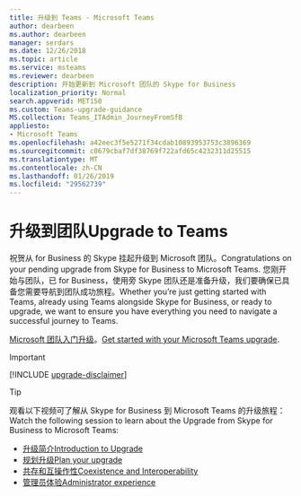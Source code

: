 ```yaml
---
title: 升级到 Teams - Microsoft Teams
author: dearbeen
ms.author: dearbeen
manager: serdars
ms.date: 12/26/2018
ms.topic: article
ms.service: msteams
ms.reviewer: dearbeen
description: 开始更新到 Microsoft 团队的 Skype for Business
localization_priority: Normal
search.appverid: MET150
ms.custom: Teams-upgrade-guidance
MS.collection: Teams_ITAdmin_JourneyFromSfB
appliesto:
- Microsoft Teams
ms.openlocfilehash: a42eec3f5e5271f34cdab10893953753c3896369
ms.sourcegitcommit: c0679cbaf7df38769f722afd65c4232311d25515
ms.translationtype: MT
ms.contentlocale: zh-CN
ms.lasthandoff: 01/26/2019
ms.locfileid: "29562739"
---
```

# <a name="upgrade-to-teams"></a><span data-ttu-id="ecd4d-103">升级到团队</span><span class="sxs-lookup"><span data-stu-id="ecd4d-103">Upgrade to Teams</span></span>

<span data-ttu-id="ecd4d-104">祝贺从 for Business 的 Skype 挂起升级到 Microsoft 团队。</span><span class="sxs-lookup"><span data-stu-id="ecd4d-104">Congratulations on your pending upgrade from Skype for Business to Microsoft Teams.</span></span> <span data-ttu-id="ecd4d-105">您刚开始与团队，已 for Business，使用旁 Skype 团队还是准备升级，我们要确保已具备您需要导航到团队成功旅程。</span><span class="sxs-lookup"><span data-stu-id="ecd4d-105">Whether you’re just getting started with Teams, already using Teams alongside Skype for Business, or ready to upgrade, we want to ensure you have everything you need to navigate a successful journey to Teams.</span></span>  

<span data-ttu-id="ecd4d-106">[Microsoft 团队入门升级](upgrade-start-here.md)。</span><span class="sxs-lookup"><span data-stu-id="ecd4d-106">[Get started with your Microsoft Teams upgrade](upgrade-start-here.md).</span></span>


> [!IMPORTANT]
> [!INCLUDE [upgrade-disclaimer](includes/upgrade-disclaimer.md)]

> [!Tip]
> <span data-ttu-id="ecd4d-107">观看以下视频可了解从 Skype for Business 到 Microsoft Teams 的升级旅程：</span><span class="sxs-lookup"><span data-stu-id="ecd4d-107">Watch the following session to learn about the Upgrade from Skype for Business to Microsoft Teams:</span></span>
> - [<span data-ttu-id="ecd4d-108">升级简介</span><span class="sxs-lookup"><span data-stu-id="ecd4d-108">Introduction to Upgrade</span></span>](https://aka.ms/teams-upgrade-intro)
> - [<span data-ttu-id="ecd4d-109">规划升级</span><span class="sxs-lookup"><span data-stu-id="ecd4d-109">Plan your upgrade</span></span>](https://aka.ms/teams-upgrade-plan)
> - [<span data-ttu-id="ecd4d-110">共存和互操作性</span><span class="sxs-lookup"><span data-stu-id="ecd4d-110">Coexistence and Interoperability</span></span>](https://aka.ms/teams-upgrade-coexistence-interop)
> - [<span data-ttu-id="ecd4d-111">管理员体验</span><span class="sxs-lookup"><span data-stu-id="ecd4d-111">Administrator experience</span></span>](https://aka.ms/teams-upgrade-admin)
